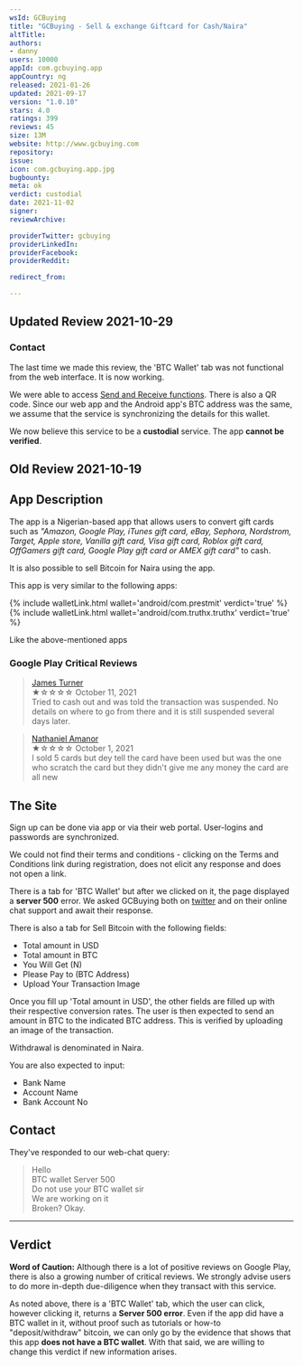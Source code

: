 ```yaml
---
wsId: GCBuying
title: "GCBuying - Sell & exchange Giftcard for Cash/Naira"
altTitle: 
authors:
- danny
users: 10000
appId: com.gcbuying.app
appCountry: ng
released: 2021-01-26
updated: 2021-09-17
version: "1.0.10"
stars: 4.0
ratings: 399
reviews: 45
size: 13M
website: http://www.gcbuying.com
repository: 
issue: 
icon: com.gcbuying.app.jpg
bugbounty: 
meta: ok
verdict: custodial
date: 2021-11-02
signer: 
reviewArchive:

providerTwitter: gcbuying
providerLinkedIn: 
providerFacebook: 
providerReddit: 

redirect_from:

---
```


## Updated Review 2021-10-29

### Contact

The last time we made this review, the 'BTC Wallet' tab was not functional from the web interface. It is now working. 

We were able to access [Send and Receive functions](https://twitter.com/BitcoinWalletz/status/1454004670360272896/photo/1). There is also a QR code. Since our web app and the Android app's BTC address was the same, we assume that the service is synchronizing the details for this wallet. 

We now believe this service to be a **custodial** service. The app **cannot be verified**.


## Old Review 2021-10-19

## App Description

The app is a Nigerian-based app that allows users to convert gift cards such as _"Amazon, Google Play, iTunes gift card, eBay, Sephora, Nordstrom, Target, Apple store, Vanilla gift card, Visa gift card, Roblox gift card, OffGamers gift card, Google Play gift card or AMEX gift card"_ to cash.

It is also possible to sell Bitcoin for Naira using the app. 

This app is very similar to the following apps:

{% include walletLink.html wallet='android/com.prestmit' verdict='true' %}
{% include walletLink.html wallet='android/com.truthx.truthx' verdict='true' %}

Like the above-mentioned apps

### Google Play Critical Reviews

> [James Turner](https://play.google.com/store/apps/details?id=com.gcbuying.app&reviewId=gp%3AAOqpTOGBltGxNzj0n9e8nONUwldVLgTRixm4jUtdCtubEHLk1JqD1vaOYBBphEZmkSH0svM2y9-iWZWbc61UKw)<br>
  ★☆☆☆☆ October 11, 2021 <br>
       Tried to cash out and was told the transaction was suspended. No details on where to go from there and it is still suspended several days later.

> [Nathaniel Amanor](https://play.google.com/store/apps/details?id=com.gcbuying.app&reviewId=gp%3AAOqpTOHee7BnafPaFqjjbcU7NdVSx14is7KeifFXIWFZe2yRJHQzpyFfB5xzSDXeQfXXA61-q9t38cJ6go9hcw)<br>
  ★☆☆☆☆ October 1, 2021 <br>
       I sold 5 cards but dey tell the card have been used but was the one who scratch the card but they didn't give me any money the card are all new

## The Site

Sign up can be done via app or via their web portal. User-logins and passwords are synchronized.

We could not find their terms and conditions - clicking on the Terms and Conditions link during registration, does not elicit any response and does not open a link.

There is a tab for 'BTC Wallet' but after we clicked on it, the page displayed a **server 500** error. We asked GCBuying both on [twitter](https://twitter.com/BitcoinWalletz/status/1448544667956514829) and on their online chat support and await their response.

There is also a tab for Sell Bitcoin with the following fields:

- Total amount in USD
- Total amount in BTC
- You Will Get (N) 
- Please Pay to (BTC Address)
- Upload Your Transaction Image

Once you fill up 'Total amount in USD', the other fields are filled up with their respective conversion rates. The user is then expected to send an amount in BTC to the indicated BTC address. This is verified by uploading an image of the transaction.

Withdrawal is denominated in Naira. 

You are also expected to input:

- Bank Name
- Account Name 
- Bank Account No

## Contact

They've responded to our web-chat query:

> Hello<br>
BTC wallet Server 500<br>
Do not use your BTC wallet sir<br>
We are working on it<br>
Broken? Okay.

<hr>

## Verdict

**Word of Caution:** Although there is a lot of positive reviews on Google Play, there is also a growing number of critical reviews. We strongly advise users to do more in-depth due-diligence when they transact with this service. 

As noted above, there is a 'BTC Wallet' tab, which the user can click, however clicking it, returns a **Server 500 error**. Even if the app did have a BTC wallet in it, without proof such as tutorials or how-to "deposit/withdraw" bitcoin, we can only go by the evidence that shows that this app **does not have a BTC wallet**. With that said, we are willing to change this verdict if new information arises.
